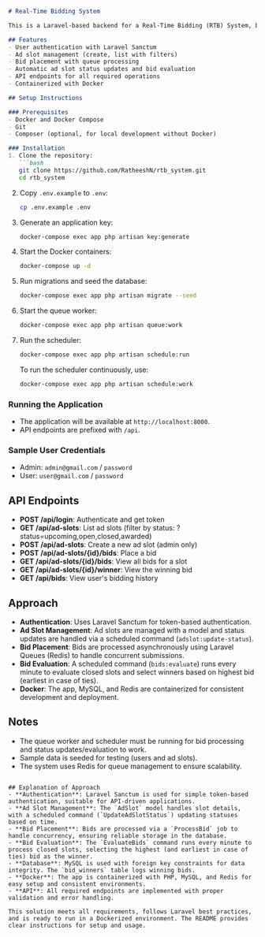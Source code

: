 ```markdown
# Real-Time Bidding System

This is a Laravel-based backend for a Real-Time Bidding (RTB) System, built with Laravel 12, MySQL, Redis, and Docker. The system supports user authentication, ad slot management, bid placement, and automatic bid evaluation using Laravel Queues and Scheduler.

## Features
- User authentication with Laravel Sanctum
- Ad slot management (create, list with filters)
- Bid placement with queue processing
- Automatic ad slot status updates and bid evaluation
- API endpoints for all required operations
- Containerized with Docker

## Setup Instructions

### Prerequisites
- Docker and Docker Compose
- Git
- Composer (optional, for local development without Docker)

### Installation
1. Clone the repository:
   ```bash
   git clone https://github.com/RatheeshN/rtb_system.git
   cd rtb_system
   ```

2. Copy `.env.example` to `.env`:
   ```bash
   cp .env.example .env
   ```

3. Generate an application key:
   ```bash
   docker-compose exec app php artisan key:generate
   ```

4. Start the Docker containers:
   ```bash
   docker-compose up -d
   ```

5. Run migrations and seed the database:
   ```bash
   docker-compose exec app php artisan migrate --seed
   ```

6. Start the queue worker:
   ```bash
   docker-compose exec app php artisan queue:work
   ```

7. Run the scheduler:
   ```bash
   docker-compose exec app php artisan schedule:run
   ```

   To run the scheduler continuously, use:
   ```bash
   docker-compose exec app php artisan schedule:work
   ```

### Running the Application
- The application will be available at `http://localhost:8000`.
- API endpoints are prefixed with `/api`.

### Sample User Credentials
- Admin: `admin@gmail.com` / `password`
- User: `user@gmail.com` / `password`

## API Endpoints
- **POST /api/login**: Authenticate and get token
- **GET /api/ad-slots**: List ad slots (filter by status: ?status=upcoming,open,closed,awarded)
- **POST /api/ad-slots**: Create a new ad slot (admin only)
- **POST /api/ad-slots/{id}/bids**: Place a bid
- **GET /api/ad-slots/{id}/bids**: View all bids for a slot
- **GET /api/ad-slots/{id}/winner**: View the winning bid
- **GET /api/bids**: View user's bidding history

## Approach
- **Authentication**: Uses Laravel Sanctum for token-based authentication.
- **Ad Slot Management**: Ad slots are managed with a model and status updates are handled via a scheduled command (`adslot:update-status`).
- **Bid Placement**: Bids are processed asynchronously using Laravel Queues (Redis) to handle concurrent submissions.
- **Bid Evaluation**: A scheduled command (`bids:evaluate`) runs every minute to evaluate closed slots and select winners based on highest bid (earliest in case of ties).
- **Docker**: The app, MySQL, and Redis are containerized for consistent development and deployment.

## Notes
- The queue worker and scheduler must be running for bid processing and status updates/evaluation to work.
- Sample data is seeded for testing (users and ad slots).
- The system uses Redis for queue management to ensure scalability.
```

## Explanation of Approach
- **Authentication**: Laravel Sanctum is used for simple token-based authentication, suitable for API-driven applications.
- **Ad Slot Management**: The `AdSlot` model handles slot details, with a scheduled command (`UpdateAdSlotStatus`) updating statuses based on time.
- **Bid Placement**: Bids are processed via a `ProcessBid` job to handle concurrency, ensuring reliable storage in the database.
- **Bid Evaluation**: The `EvaluateBids` command runs every minute to process closed slots, selecting the highest (and earliest in case of ties) bid as the winner.
- **Database**: MySQL is used with foreign key constraints for data integrity. The `bid_winners` table logs winning bids.
- **Docker**: The app is containerized with PHP, MySQL, and Redis for easy setup and consistent environments.
- **API**: All required endpoints are implemented with proper validation and error handling.

This solution meets all requirements, follows Laravel best practices, and is ready to run in a Dockerized environment. The README provides clear instructions for setup and usage.